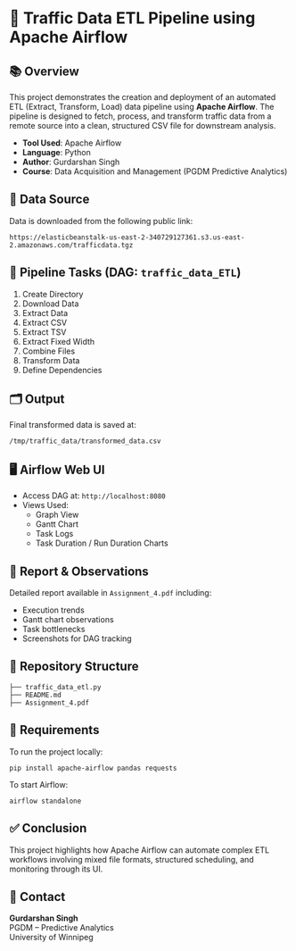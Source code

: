 # 🚦 Traffic Data ETL Pipeline using Apache Airflow

## 📚 Overview

This project demonstrates the creation and deployment of an automated ETL (Extract, Transform, Load) data pipeline using **Apache Airflow**. The pipeline is designed to fetch, process, and transform traffic data from a remote source into a clean, structured CSV file for downstream analysis.

- **Tool Used**: Apache Airflow
- **Language**: Python
- **Author**: Gurdarshan Singh
- **Course**: Data Acquisition and Management (PGDM Predictive Analytics)

## 🔗 Data Source

Data is downloaded from the following public link:

```
https://elasticbeanstalk-us-east-2-340729127361.s3.us-east-2.amazonaws.com/trafficdata.tgz
```

## 🔧 Pipeline Tasks (DAG: `traffic_data_ETL`)

1. Create Directory
2. Download Data
3. Extract Data
4. Extract CSV
5. Extract TSV
6. Extract Fixed Width
7. Combine Files
8. Transform Data
9. Define Dependencies

## 🗂 Output

Final transformed data is saved at:
```
/tmp/traffic_data/transformed_data.csv
```

## 🖥 Airflow Web UI

- Access DAG at: `http://localhost:8080`
- Views Used:
  - Graph View
  - Gantt Chart
  - Task Logs
  - Task Duration / Run Duration Charts

## 📝 Report & Observations

Detailed report available in `Assignment_4.pdf` including:
- Execution trends
- Gantt chart observations
- Task bottlenecks
- Screenshots for DAG tracking

## 📂 Repository Structure

```
├── traffic_data_etl.py
├── README.md
├── Assignment_4.pdf

```

## 🧾 Requirements

To run the project locally:
```
pip install apache-airflow pandas requests
```

To start Airflow:
```
airflow standalone
```

## ✅ Conclusion

This project highlights how Apache Airflow can automate complex ETL workflows involving mixed file formats, structured scheduling, and monitoring through its UI.

## 📧 Contact

**Gurdarshan Singh**  
PGDM – Predictive Analytics  
University of Winnipeg
